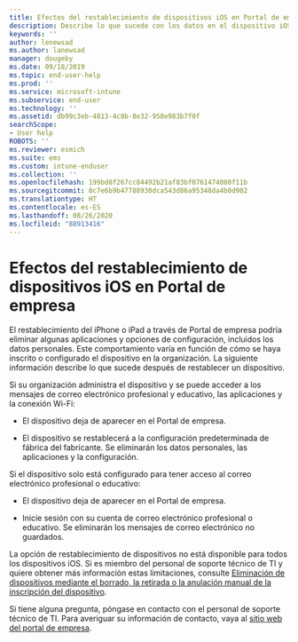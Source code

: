 ```yaml
---
title: Efectos del restablecimiento de dispositivos iOS en Portal de empresa de Intune | Microsoft Docs
description: Describe lo que sucede con los datos en el dispositivo iOS después de restablecerlo en el Portal de empresa de Intune.
keywords: ''
author: lenewsad
ms.author: lanewsad
manager: dougeby
ms.date: 09/18/2019
ms.topic: end-user-help
ms.prod: ''
ms.service: microsoft-intune
ms.subservice: end-user
ms.technology: ''
ms.assetid: db99c3eb-4813-4c8b-8e32-958e983b7f0f
searchScope:
- User help
ROBOTS: ''
ms.reviewer: esmich
ms.suite: ems
ms.custom: intune-enduser
ms.collection: ''
ms.openlocfilehash: 199bd8f267cc84492b21af83bf0761474080f11b
ms.sourcegitcommit: 0c7e6b9b47788930dca543d86a95348da4b0d902
ms.translationtype: HT
ms.contentlocale: es-ES
ms.lasthandoff: 08/26/2020
ms.locfileid: "88913416"
---
```

# <a name="effects-of-company-portal-ios-device-reset"></a>Efectos del restablecimiento de dispositivos iOS en Portal de empresa 

El restablecimiento del iPhone o iPad a través de Portal de empresa podría eliminar algunas aplicaciones y opciones de configuración, incluidos los datos personales. Este comportamiento varía en función de cómo se haya inscrito o configurado el dispositivo en la organización. La siguiente información describe lo que sucede después de restablecer un dispositivo.  

Si su organización administra el dispositivo y se puede acceder a los mensajes de correo electrónico profesional y educativo, las aplicaciones y la conexión Wi-Fi:

- El dispositivo deja de aparecer en el Portal de empresa.  

- El dispositivo se restablecerá a la configuración predeterminada de fábrica del fabricante. Se eliminarán los datos personales, las aplicaciones y la configuración.

Si el dispositivo solo está configurado para tener acceso al correo electrónico profesional o educativo:

- El dispositivo deja de aparecer en el Portal de empresa.  

- Inicie sesión con su cuenta de correo electrónico profesional o educativo. Se eliminarán los mensajes de correo electrónico no guardados.   

La opción de restablecimiento de dispositivos no está disponible para todos los dispositivos iOS. Si es miembro del personal de soporte técnico de TI y quiere obtener más información estas limitaciones, consulte [Eliminación de dispositivos mediante el borrado, la retirada o la anulación manual de la inscripción del dispositivo](/intune/devices-wipe).  

Si tiene alguna pregunta, póngase en contacto con el personal de soporte técnico de TI. Para averiguar su información de contacto, vaya al [sitio web del portal de empresa](https://go.microsoft.com/fwlink/?linkid=2010980).